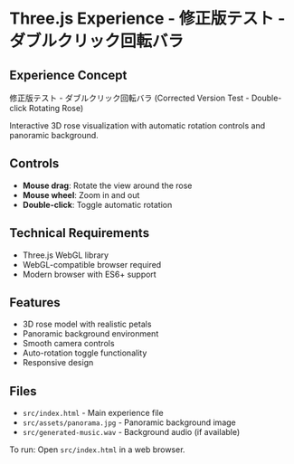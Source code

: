 # Three.js Experience - 修正版テスト - ダブルクリック回転バラ

## Experience Concept
修正版テスト - ダブルクリック回転バラ (Corrected Version Test - Double-click Rotating Rose)

Interactive 3D rose visualization with automatic rotation controls and panoramic background.

## Controls
- **Mouse drag**: Rotate the view around the rose
- **Mouse wheel**: Zoom in and out
- **Double-click**: Toggle automatic rotation

## Technical Requirements
- Three.js WebGL library
- WebGL-compatible browser required
- Modern browser with ES6+ support

## Features
- 3D rose model with realistic petals
- Panoramic background environment
- Smooth camera controls
- Auto-rotation toggle functionality
- Responsive design

## Files
- `src/index.html` - Main experience file
- `src/assets/panorama.jpg` - Panoramic background image
- `src/generated-music.wav` - Background audio (if available)

To run: Open `src/index.html` in a web browser.